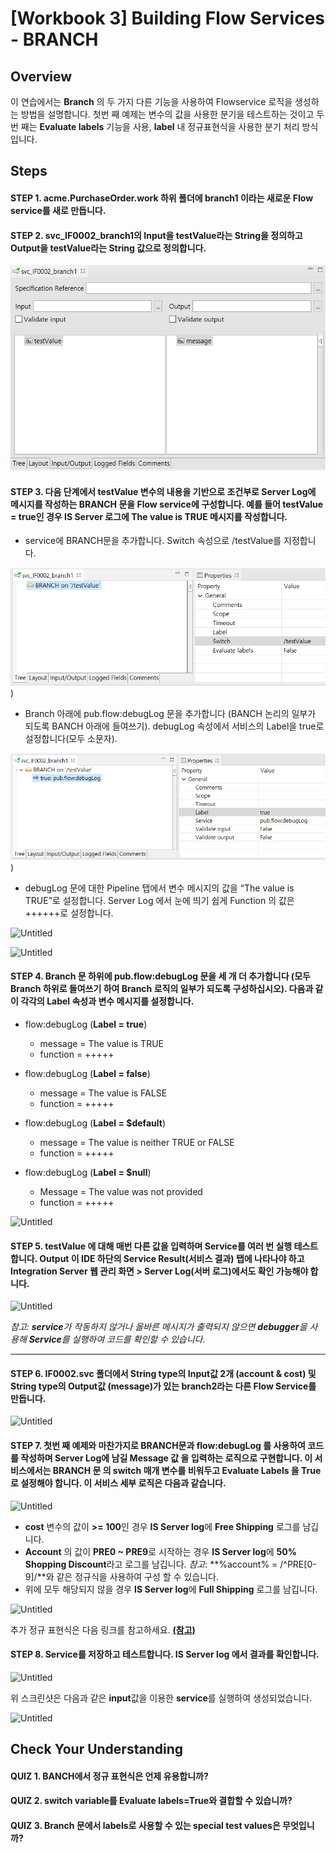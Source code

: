# [Workbook 3] Building Flow Services - BRANCH

## Overview

이 연습에서는 **Branch** 의 두 가지 다른 기능을 사용하여 Flowservice 로직을 생성하는 방법을 설명합니다.
첫번 째 예제는 변수의 값을 사용한 분기을 테스트하는 것이고 두번 째는 **Evaluate labels** 기능을 사용, **label** 내 정규표현식을 사용한 분기 처리 방식입니다. 


## Steps

#### STEP 1. acme.PurchaseOrder.work 하위 폴더에 branch1 이라는 새로운 Flow service를 새로 만듭니다.

#### STEP 2. svc_IF0002_branch1의 Input을 testValue라는 String을 정의하고 Output을 testValue라는 String 값으로 정의합니다.
    
![Untitled](%5BWorkbook%203%5D%20Building%20Flow%20Services%20-%20BRANCH%2016e22a6d373042f8b7c70b086784f6ca/Untitled.png)
    

#### STEP 3. 다음 단계에서 testValue 변수의 내용을 기반으로 조건부로 Server Log에 메시지를 작성하는 BRANCH 문을 Flow service에 구성합니다. 예를 들어 testValue = true인 경우 IS Server 로그에 The value is TRUE 메시지를 작성합니다.
- service에 BRANCH문을 추가합니다. Switch 속성으로 /testValue를 지정합니다.    
        
![Untitled](%5BWorkbook%203%5D%20Building%20Flow%20Services%20-%20BRANCH%2016e22a6d373042f8b7c70b086784f6ca/Untitled%201.png))
        
- Branch 아래에 pub.flow:debugLog 문을 추가합니다 (BANCH 논리의 일부가 되도록 BANCH 아래에 들여쓰기). debugLog 속성에서 서비스의 Label을 true로 설정합니다(모두 소문자). 
        
![Untitled](%5BWorkbook%203%5D%20Building%20Flow%20Services%20-%20BRANCH%2016e22a6d373042f8b7c70b086784f6ca/Untitled%202.png))
        
- debugLog 문에 대한 Pipeline 탭에서 변수 메시지의 값을 “The value is TRUE”로 설정합니다. Server Log 에서 눈에 띄기 쉽게 Function 의 값은 ++++++로 설정합니다.
        
![Untitled](%5BWorkbook%203%5D%20Building%20Flow%20Services%20-%20BRANCH%2016e22a6d373042f8b7c70b086784f6ca/Untitled4.png)
        
![Untitled](%5BWorkbook%203%5D%20Building%20Flow%20Services%20-%20BRANCH%2016e22a6d373042f8b7c70b086784f6ca/Untitled5.png)
        

#### STEP 4. Branch 문 하위에 pub.flow:debugLog 문을 세 개 더 추가합니다 (모두 Branch 하위로 들여쓰기 하여 Branch 로직의 일부가 되도록 구성하십시오). 다음과 같이 각각의 Label 속성과 변수 메시지를 설정합니다.
- flow:debugLog (**Label = true**)
     - message = The value is TRUE
     - function = +++++

- flow:debugLog (**Label = false**)
     - message = The value is FALSE
     - function = +++++

- flow:debugLog (**Label = $default**)
     - message = The value is neither TRUE or FALSE
     - function = +++++
 
- flow:debugLog (**Label = $null**)
     - Message = The value was not provided
     - function = +++++
    
![Untitled](%5BWorkbook%203%5D%20Building%20Flow%20Services%20-%20BRANCH%2016e22a6d373042f8b7c70b086784f6ca/Untitled6.png)
    

#### STEP 5. testValue 에 대해 매번 다른 값을 입력하며 Service를 여러 번 실행 테스트합니다. Output 이 IDE 하단의 Service Result(서비스 결과) 탭에 나타나야 하고 Integration Server 웹 관리 화면 > Server Log(서버 로그)에서도 확인 가능해야 합니다.   
    
![Untitled](%5BWorkbook%203%5D%20Building%20Flow%20Services%20-%20BRANCH%2016e22a6d373042f8b7c70b086784f6ca/Untitled7.png)
    
    
*참고: **service**가 작동하지 않거나 올바른 메시지가 출력되지 않으면 **debugger**을 사용해 **Service**를 실행하여 코드를 확인할 수 있습니다.*

---

#### STEP 6. IF0002.svc 폴더에서 String type의 Input값 2개 (account & cost) 및 String type의 Output값 (message)가 있는 branch2라는 다른 Flow Service를 만듭니다. 
    
![Untitled](%5BWorkbook%203%5D%20Building%20Flow%20Services%20-%20BRANCH%2016e22a6d373042f8b7c70b086784f6ca/Untitled8.png)
    

#### STEP 7. 첫번 째 예제와 마찬가지로 **BRANCH**문과 **flow:debugLog** 를 사용하여 코드를 작성하며 **Server Log**에 남길 Message 값 을 입력하는 로직으로 구현합니다. 이 서비스에서는 **BRANCH 문 의 switch** 매개 변수를 비워두고 **Evaluate Labels** 을 **True**로 설정해야 합니다. 이 서비스 세부 로직은 다음과 같습니다.

![Untitled](%5BWorkbook%203%5D%20Building%20Flow%20Services%20-%20BRANCH%2016e22a6d373042f8b7c70b086784f6ca/Untitled9.png)

- **cost** 변수의 값이 **>= 100**인 경우 **IS Server log**에 **Free Shipping** 로그를 남깁니다.
- **Account** 의 값이 **PRE0 ~ PRE9**로 시작하는 경우 **IS Server log**에 **50% Shopping Discount**라고 로그를 남깁니다. *참고*: **%account% = /^PRE[0-9]/**와 같은 정규식을 사용하여 구성 할 수 있습니다.
- 위에 모두 해당되지 않을 경우 **IS Server log**에 **Full Shipping** 로그를 남깁니다.
        
![Untitled](%5BWorkbook%203%5D%20Building%20Flow%20Services%20-%20BRANCH%2016e22a6d373042f8b7c70b086784f6ca/Untitled10.png)

추가 정규 표현식은 다음 링크를 참고하세요. [**(참고)**](https://documentation.softwareag.com/webmethods/designer/sdf10-15/webhelp/sdf-webhelp/index.html#page/sdf-webhelp%2Fto-regular_expressions.html%23)

#### STEP 8. **Service**를 저장하고 테스트합니다. **IS Server log** 에서 결과를 확인합니다.     
    
![Untitled](%5BWorkbook%203%5D%20Building%20Flow%20Services%20-%20BRANCH%2016e22a6d373042f8b7c70b086784f6ca/Untitled11.png)
    
위 스크린샷은 다음과 같은 **input**값을 이용한 **service**를 실행하여 생성되었습니다.
    
![Untitled](%5BWorkbook%203%5D%20Building%20Flow%20Services%20-%20BRANCH%2016e22a6d373042f8b7c70b086784f6ca/Untitled12.png)    

## Check Your Understanding
#### QUIZ 1. BANCH에서 정규 표현식은 언제 유용합니까?
#### QUIZ 2. switch variable를 Evaluate labels=True와 결합할 수 있습니까?
#### QUIZ 3. Branch 문에서 labels로 사용할 수 있는 special test values은 무엇입니까? 
